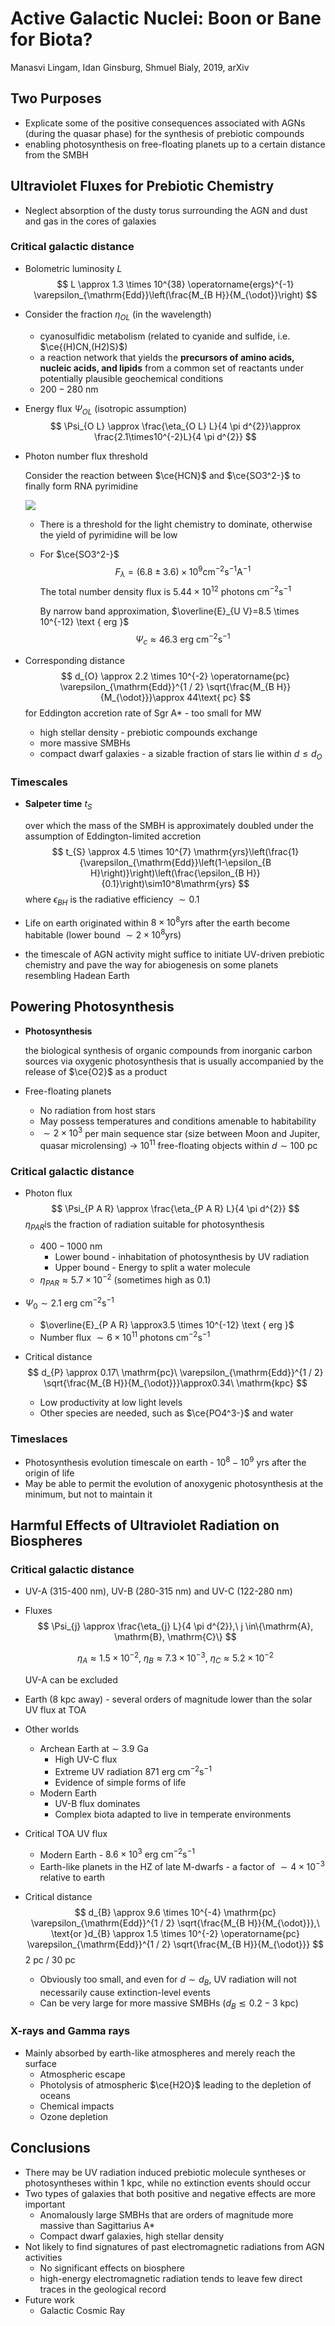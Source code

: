 # Active Galactic Nuclei: Boon or Bane for Biota?

Manasvi Lingam, Idan Ginsburg, Shmuel Bialy, 2019, arXiv

## Two Purposes

- Explicate some of the positive consequences associated with AGNs (during the quasar phase) for the synthesis of prebiotic compounds
- enabling photosynthesis on free-floating planets up to a certain distance from the SMBH

## Ultraviolet Fluxes for Prebiotic Chemistry

- Neglect absorption of the dusty torus surrounding the AGN and dust and gas in the cores of galaxies

### Critical galactic distance

- Bolometric luminosity $L$
  $$
  L \approx 1.3 \times 10^{38} \operatorname{ergs}^{-1} \varepsilon_{\mathrm{Edd}}\left(\frac{M_{B H}}{M_{\odot}}\right)
  $$

- Consider the fraction $\eta_{OL}​$ (in the wavelength)

  - cyanosulfidic metabolism (related to cyanide and sulfide, i.e. $\ce{(H)CN,(H2)S}$)
  - a reaction network that yields the **precursors of amino acids, nucleic acids, and lipids** from a common set of reactants under potentially plausible geochemical conditions
  - $200-280\text{ nm}​$

- Energy flux $\Psi_{OL}$ (isotropic assumption)
  $$
  \Psi_{O L} \approx \frac{\eta_{O L} L}{4 \pi d^{2}}\approx \frac{2.1\times10^{-2}L}{4 \pi d^{2}}
  $$

- Photon number flux threshold

  Consider the reaction between $\ce{HCN}$ and $\ce{SO3^2-}$ to finally form RNA pyrimidine

  ![](./Lingam2019_fig1.png)

  - There is a threshold for the light chemistry to dominate, otherwise the yield of pyrimidine will be low

  - For $\ce{SO3^2-}$
    $$
    F_{\lambda}=(6.8 \pm 3.6) \times 10^{9} \mathrm{cm}^{-2} \mathrm{s}^{-1} \mathrm{A}^{-1}
    $$
    The total number density flux is $5.44\times10^{12}\text { photons } \mathrm{cm}^{-2} \mathrm{s}^{-1}$

    By narrow band approximation, $\overline{E}_{U V}=8.5 \times 10^{-12} \text { erg }$
    $$
    \Psi_{c} \approx 46.3 \text { erg } \mathrm{cm}^{-2} \mathrm{s}^{-1}
    $$

- Corresponding distance
  $$
  d_{O} \approx 2.2 \times 10^{-2} \operatorname{pc} \varepsilon_{\mathrm{Edd}}^{1 / 2} \sqrt{\frac{M_{B H}}{M_{\odot}}}\approx 44\text{ pc}
  $$
  for Eddington accretion rate of Sgr A* - too small for MW

  - high stellar density - prebiotic compounds exchange
  - more massive SMBHs
  - compact dwarf galaxies - a sizable fraction of stars lie within $d\le d_O$

### Timescales

- **Salpeter time** $t_S$ 

  over which the mass of the SMBH is approximately doubled under the assumption of Eddington-limited accretion
  $$
  t_{S} \approx 4.5 \times 10^{7} \mathrm{yrs}\left(\frac{1}{\varepsilon_{\mathrm{Edd}}\left(1-\epsilon_{B H}\right)}\right)\left(\frac{\epsilon_{B H}}{0.1}\right)\sim10^8\mathrm{yrs}
  $$
  where $\epsilon_{{BH}}$ is the radiative efficiency $\sim0.1$

- Life on earth originated within $8\times10^{8}\text{yrs}$ after the earth become habitable (lower bound $\sim2\times10^8\text{yrs}$)

- the timescale of AGN activity might suffice to initiate UV-driven prebiotic chemistry and pave the way for abiogenesis on some planets resembling Hadean Earth

## Powering Photosynthesis

- **Photosynthesis**

  the biological synthesis of organic compounds from inorganic carbon sources via oxygenic photosynthesis that is usually accompanied by the release of $\ce{O2}$ as a product

- Free-floating planets

  - No radiation from host stars
  - May possess temperatures and conditions amenable to habitability
  - $\sim2\times10^3$ per main sequence star (size between Moon and Jupiter, quasar microlensing) -> $10^{11}$ free-floating objects within $d\sim100\text{ pc}$

### Critical galactic distance

- Photon flux
  $$
  \Psi_{P A R} \approx \frac{\eta_{P A R} L}{4 \pi d^{2}}
  $$
  $\eta_{PAR}​$ is the fraction of radiation suitable for photosynthesis

  - $400-1000\text{ nm}$
    - Lower bound - inhabitation of photosynthesis by UV radiation
    - Upper bound - Energy to split a water molecule
  - $\eta_{PAR}\approx5.7\times10^{-2}$ (sometimes high as 0.1)

- $\Psi_{0} \sim 2.1 \text { erg } \mathrm{cm}^{-2} \mathrm{s}^{-1}$

  - $\overline{E}_{P A R} \approx3.5 \times 10^{-12} \text { erg }$
  - Number flux $\sim 6 \times 10^{11} \text { photons } \mathrm{cm}^{-2}\mathrm{s}^{-1}$

- Critical distance
  $$
  d_{P} \approx 0.17\ \mathrm{pc}\ \varepsilon_{\mathrm{Edd}}^{1 / 2} \sqrt{\frac{M_{B H}}{M_{\odot}}}\approx0.34\ \mathrm{kpc}
  $$

  - Low productivity at low light levels
  - Other species are needed, such as $\ce{PO4^3-}$ and water

### Timeslaces

- Photosynthesis evolution timescale on earth - $10^8-10^9\text{ yrs}$ after the origin of life
- May be able to permit the evolution of anoxygenic photosynthesis at the minimum, but not to maintain it

## Harmful Effects of Ultraviolet Radiation on Biospheres

### Critical galactic distance

- UV-A (315-400 nm), UV-B (280-315 nm) and UV-C (122-280 nm)

- Fluxes
  $$
  \Psi_{j} \approx \frac{\eta_{j} L}{4 \pi d^{2}},\ j \in\{\mathrm{A}, \mathrm{B}, \mathrm{C}\}
  $$

  $$
  \eta_{A} \approx 1.5 \times 10^{-2},\ \eta_{B} \approx 7.3 \times 10^{-3}, \ \eta_{C} \approx 5.2 \times 10^{-2}
  $$

  UV-A can be excluded

- Earth (8 kpc away) - several orders of magnitude lower than the solar UV flux at TOA

- Other worlds

  - Archean Earth at $\sim$ 3.9 Ga
    - High UV-C flux
    - Extreme UV radiation $871 \text { erg } \mathrm{cm}^{-2}\mathrm{s}^{-1}$
    - Evidence of simple forms of life
  - Modern Earth
    - UV-B flux dominates
    - Complex biota adapted to live in temperate environments

- Critical TOA UV flux

  - Modern Earth - $8.6 \times 10^{3} \text { erg } \mathrm{cm}^{-2} \mathrm{s}^{-1}​$
  - Earth-like planets in the HZ of late M-dwarfs - a factor of $\sim4\times10^{-3}$ relative to earth

- Critical distance
  $$
  d_{B} \approx 9.6 \times 10^{-4} \mathrm{pc} \varepsilon_{\mathrm{Edd}}^{1 / 2} \sqrt{\frac{M_{B H}}{M_{\odot}}},\ \text{or }d_{B} \approx 1.5 \times 10^{-2} \operatorname{pc} \varepsilon_{\mathrm{Edd}}^{1 / 2} \sqrt{\frac{M_{B H}}{M_{\odot}}}
  $$
  2 pc / 30 pc

  - Obviously too small, and even for $d\sim d_B$, UV radiation will not necessarily cause extinction-level events
  - Can be very large for more massive SMBHs ($d_{B} \lesssim 0.2-3\ \mathrm{kpc}$)

### X-rays and Gamma rays

- Mainly absorbed by earth-like atmospheres and merely reach the surface
  - Atmospheric escape
  - Photolysis of atmospheric $\ce{H2O}$ leading to the depletion of oceans
  - Chemical impacts
  - Ozone depletion

## Conclusions

- There may be UV radiation induced prebiotic molecule syntheses or photosyntheses within 1 kpc, while no extinction events should occur
- Two types of galaxies that both positive and negative effects are more important
  - Anomalously large SMBHs that are orders of magnitude
    more massive than Sagittarius A*
  - Compact dwarf galaxies, high stellar density
- Not likely to find signatures of past electromagnetic radiations from AGN activities
  - No significant effects on biosphere
  - high-energy electromagnetic radiation tends to leave few direct traces in the geological record
- Future work
  - Galactic Cosmic Ray

